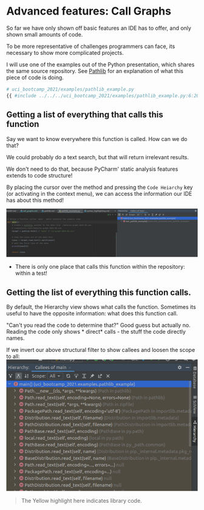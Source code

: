 # Advanced features: Call Graphs

So far we have only shown off basic features an IDE has to offer, and only shown small amounts of code.

To be more representative of challenges programmers can face, its necessary to show more complicated
projects.

I will use one of the examples out of the Python presentation, which shares the same source repository.
See [Pathlib](../../python/pathlib.md) for an explanation of what this piece of code is doing.

```python
# uci_bootcamp_2021/examples/pathlib_example.py
{{ #include ../../../uci_bootcamp_2021/examples/pathlib_example.py:6:20}}
```

## Getting a list of everything that calls this function

Say we want to know everywhere this function is called. How can we do that?

We could probably do a text search, but that will return irrelevant results.

We don't need to do that, because PyCharm' static analysis features extends to code structure!

By placing the cursor over the method and pressing the `Code Heiarchy` key (or activating in the
context menu), we can access the information our IDE has about this method!

![caller_example.png](caller_example.png)
 - There is only one place that calls this function within the repository: within a test!
## Getting the list of everything this function calls.

By default, the Hierarchy view shows what calls the function. Sometimes its useful to have the opposite
information: what does this function call.

"Can't you read the code to determine that?" Good guess but actually no. Reading the code only shows *
direct* calls - the stuff the code directly names.

If we invert our above structural filter to show callees and loosen the scope to all:
![calle_example.png](calle_example.png)
> The Yellow highlight here indicates library code.